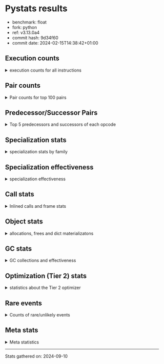 
# Pystats results

- benchmark: float
- fork: python
- ref: v3.13.0a4
- commit hash: 9d34f60
- commit date: 2024-02-15T14:38:42+01:00

## Execution counts

<details>
<summary> execution counts for all instructions </summary>

|Name | Count | Self | Cumulative | Miss ratio | 
|---|---:|---:|---:|---:|
| LOAD_FAST | 495,999,520 | 25.0% | 25.0% |  |
| LOAD_ATTR_SLOT | 239,998,220 | 12.1% | 37.1% |  |
| STORE_FAST | 144,000,560 | 7.3% | 44.4% |  |
| STORE_ATTR_SLOT | 143,999,320 | 7.3% | 51.6% |  |
| BINARY_OP | 80,020,980 | 4.0% | 55.6% |  |
| LOAD_FAST_LOAD_FAST | 80,000,000 | 4.0% | 59.7% |  |
| LOAD_GLOBAL_MODULE | 64,000,180 | 3.2% | 62.9% |  |
| COPY | 64,000,000 | 3.2% | 66.1% |  |
| BINARY_OP_MULTIPLY_FLOAT | 63,999,920 | 3.2% | 69.4% |  |
| RESUME_CHECK | 48,000,120 | 2.4% | 71.8% | 0.0% |
| JUMP_BACKWARD | 48,000,000 | 2.4% | 74.2% |  |
| SWAP | 48,000,000 | 2.4% | 76.6% |  |
| CALL_BUILTIN_O | 47,999,940 | 2.4% | 79.0% |  |
| POP_JUMP_IF_FALSE | 47,999,600 | 2.4% | 81.5% |  |
| COMPARE_OP_FLOAT | 47,999,460 | 2.4% | 83.9% |  |
| LOAD_CONST | 32,000,720 | 1.6% | 85.5% |  |
| FOR_ITER_LIST | 32,000,120 | 1.6% | 87.1% |  |
| RETURN_CONST | 32,000,000 | 1.6% | 88.7% |  |
| BINARY_OP_ADD_FLOAT | 31,999,960 | 1.6% | 90.3% |  |
| CALL_PY_EXACT_ARGS | 31,999,940 | 1.6% | 91.9% |  |
| LOAD_ATTR_METHOD_NO_DICT | 31,999,800 | 1.6% | 93.5% |  |
| JUMP_FORWARD | 31,986,880 | 1.6% | 95.2% |  |
| CALL | 16,004,920 | 0.8% | 96.0% |  |
| FOR_ITER_RANGE | 16,000,360 | 0.8% | 96.8% |  |
| POP_TOP | 16,000,240 | 0.8% | 97.6% |  |
| RETURN_VALUE | 16,000,240 | 0.8% | 98.4% |  |
| INTERPRETER_EXIT | 16,000,160 | 0.8% | 99.2% |  |
| STORE_SUBSCR_LIST_INT | 15,999,980 | 0.8% | 100.0% |  |
| LOAD_ATTR | 840 | 0.0% | 100.0% |  |
| GET_ITER | 560 | 0.0% | 100.0% |  |
| PUSH_NULL | 480 | 0.0% | 100.0% |  |
| STORE_ATTR | 400 | 0.0% | 100.0% |  |
| LOAD_GLOBAL | 360 | 0.0% | 100.0% |  |
| CALL_BUILTIN_CLASS | 200 | 0.0% | 100.0% |  |
| LOAD_GLOBAL_BUILTIN | 200 | 0.0% | 100.0% |  |
| BINARY_SLICE | 160 | 0.0% | 100.0% |  |
| BUILD_LIST | 160 | 0.0% | 100.0% |  |
| COMPARE_OP | 160 | 0.0% | 100.0% |  |
| FOR_ITER | 160 | 0.0% | 100.0% |  |
| LOAD_DEREF | 160 | 0.0% | 100.0% |  |
| BINARY_SUBSCR_LIST_INT | 140 | 0.0% | 100.0% |  |
| RESUME | 120 | 0.0% | 100.0% | 18,950.0% |
| LOAD_ATTR_MODULE | 120 | 0.0% | 100.0% |  |
| NOP | 80 | 0.0% | 100.0% |  |
| CALL_FUNCTION_EX | 80 | 0.0% | 100.0% |  |
| COPY_FREE_VARS | 80 | 0.0% | 100.0% |  |
| BINARY_OP_SUBTRACT_FLOAT | 60 | 0.0% | 100.0% |  |
| COMPARE_OP_INT | 60 | 0.0% | 100.0% |  |
| BINARY_SUBSCR | 40 | 0.0% | 100.0% |  |
| STORE_SUBSCR | 40 | 0.0% | 100.0% |  |


</details>

## Pair counts

<details>
<summary> Pair counts for top 100 pairs </summary>

|Pair | Count | Self | Cumulative | 
|---|---:|---:|---:|
| LOAD_FAST LOAD_ATTR_SLOT | 191,998,000 | 9.7% | 9.7% |
| LOAD_ATTR_SLOT LOAD_FAST | 112,011,980 | 5.6% | 15.3% |
| LOAD_FAST STORE_ATTR_SLOT | 95,999,240 | 4.8% | 20.2% |
| STORE_FAST LOAD_FAST | 80,000,480 | 4.0% | 24.2% |
| STORE_ATTR_SLOT LOAD_FAST | 79,999,400 | 4.0% | 28.2% |
| LOAD_FAST_LOAD_FAST BINARY_OP_MULTIPLY_FLOAT | 63,999,840 | 3.2% | 31.5% |
| LOAD_FAST BINARY_OP | 48,000,200 | 2.4% | 33.9% |
| LOAD_GLOBAL_MODULE LOAD_FAST | 48,000,080 | 2.4% | 36.3% |
| BINARY_OP SWAP | 48,000,000 | 2.4% | 38.7% |
| LOAD_FAST COPY | 48,000,000 | 2.4% | 41.1% |
| LOAD_ATTR_SLOT STORE_FAST | 47,999,940 | 2.4% | 43.5% |
| COPY LOAD_ATTR_SLOT | 47,999,880 | 2.4% | 46.0% |
| STORE_FAST LOAD_GLOBAL_MODULE | 47,999,880 | 2.4% | 48.4% |
| SWAP STORE_ATTR_SLOT | 47,999,880 | 2.4% | 50.8% |
| POP_JUMP_IF_FALSE LOAD_FAST | 47,999,520 | 2.4% | 53.2% |
| COMPARE_OP_FLOAT POP_JUMP_IF_FALSE | 47,999,460 | 2.4% | 55.6% |
| LOAD_ATTR_SLOT COMPARE_OP_FLOAT | 47,999,400 | 2.4% | 58.1% |
| BINARY_OP LOAD_FAST | 32,000,000 | 1.6% | 59.7% |
| LOAD_CONST BINARY_OP | 32,000,000 | 1.6% | 61.3% |
| STORE_ATTR_SLOT RETURN_CONST | 31,999,960 | 1.6% | 62.9% |
| CALL_PY_EXACT_ARGS RESUME_CHECK | 31,999,940 | 1.6% | 64.5% |
| RESUME_CHECK LOAD_FAST | 31,999,940 | 1.6% | 66.1% |
| LOAD_FAST CALL_BUILTIN_O | 31,999,920 | 1.6% | 67.7% |
| BINARY_OP_MULTIPLY_FLOAT BINARY_OP_ADD_FLOAT | 31,999,920 | 1.6% | 69.4% |
| JUMP_BACKWARD FOR_ITER_LIST | 31,999,800 | 1.6% | 71.0% |
| FOR_ITER_LIST STORE_FAST | 31,999,800 | 1.6% | 72.6% |
| LOAD_FAST LOAD_ATTR_METHOD_NO_DICT | 31,999,760 | 1.6% | 74.2% |
| JUMP_FORWARD LOAD_FAST | 31,986,880 | 1.6% | 75.8% |
| LOAD_ATTR_SLOT JUMP_FORWARD | 31,986,840 | 1.6% | 77.4% |
| LOAD_FAST CALL | 16,000,240 | 0.8% | 78.2% |
| POP_TOP JUMP_BACKWARD | 16,000,160 | 0.8% | 79.0% |
| CACHE RESUME_CHECK | 16,000,120 | 0.8% | 79.8% |
| JUMP_BACKWARD FOR_ITER_RANGE | 16,000,120 | 0.8% | 80.6% |
| FOR_ITER_RANGE STORE_FAST | 16,000,120 | 0.8% | 81.4% |
| LOAD_FAST RETURN_VALUE | 16,000,080 | 0.8% | 82.3% |
| CALL LOAD_FAST_LOAD_FAST | 16,000,000 | 0.8% | 83.1% |
| COPY LOAD_FAST | 16,000,000 | 0.8% | 83.9% |
| RETURN_CONST INTERPRETER_EXIT | 16,000,000 | 0.8% | 84.7% |
| RETURN_CONST POP_TOP | 16,000,000 | 0.8% | 85.5% |
| RESUME_CHECK LOAD_GLOBAL_MODULE | 16,000,000 | 0.8% | 86.3% |
| BINARY_OP_ADD_FLOAT LOAD_FAST_LOAD_FAST | 15,999,980 | 0.8% | 87.1% |
| BINARY_OP_MULTIPLY_FLOAT LOAD_CONST | 15,999,980 | 0.8% | 87.9% |
| BINARY_OP_MULTIPLY_FLOAT LOAD_FAST_LOAD_FAST | 15,999,980 | 0.8% | 88.7% |
| CALL_BUILTIN_O COPY | 15,999,980 | 0.8% | 89.5% |
| CALL_BUILTIN_O LOAD_CONST | 15,999,980 | 0.8% | 90.3% |
| CALL_BUILTIN_O STORE_FAST | 15,999,980 | 0.8% | 91.1% |
| LOAD_GLOBAL_MODULE LOAD_FAST_LOAD_FAST | 15,999,980 | 0.8% | 91.9% |
| STORE_ATTR_SLOT LOAD_FAST_LOAD_FAST | 15,999,980 | 0.8% | 92.7% |
| STORE_ATTR_SLOT STORE_FAST | 15,999,980 | 0.8% | 93.5% |
| STORE_SUBSCR_LIST_INT JUMP_BACKWARD | 15,999,980 | 0.8% | 94.4% |
| LOAD_FAST_LOAD_FAST STORE_SUBSCR_LIST_INT | 15,999,960 | 0.8% | 95.2% |
| BINARY_OP_ADD_FLOAT CALL_BUILTIN_O | 15,999,960 | 0.8% | 96.0% |
| LOAD_ATTR_METHOD_NO_DICT CALL_PY_EXACT_ARGS | 15,999,960 | 0.8% | 96.8% |
| LOAD_FAST CALL_PY_EXACT_ARGS | 15,999,920 | 0.8% | 97.6% |
| RETURN_VALUE STORE_FAST | 15,999,840 | 0.8% | 98.4% |
| STORE_FAST JUMP_BACKWARD | 15,999,840 | 0.8% | 99.2% |
| LOAD_ATTR_METHOD_NO_DICT LOAD_FAST | 15,999,820 | 0.8% | 100.0% |
| BINARY_OP BINARY_OP | 20,580 | 0.0% | 100.0% |
| CALL CALL | 4,200 | 0.0% | 100.0% |
| LOAD_FAST LOAD_ATTR | 640 | 0.0% | 100.0% |
| PUSH_NULL CALL | 400 | 0.0% | 100.0% |
| LOAD_FAST LOAD_CONST | 400 | 0.0% | 100.0% |
| LOAD_ATTR LOAD_ATTR_SLOT | 340 | 0.0% | 100.0% |
| LOAD_FAST PUSH_NULL | 320 | 0.0% | 100.0% |
| GET_ITER FOR_ITER_LIST | 280 | 0.0% | 100.0% |
| LOAD_FAST STORE_ATTR | 280 | 0.0% | 100.0% |
| CALL POP_TOP | 240 | 0.0% | 100.0% |
| LOAD_FAST GET_ITER | 240 | 0.0% | 100.0% |
| FOR_ITER_RANGE LOAD_FAST | 240 | 0.0% | 100.0% |
| GET_ITER FOR_ITER_RANGE | 200 | 0.0% | 100.0% |
| LOAD_ATTR LOAD_FAST | 200 | 0.0% | 100.0% |
| STORE_ATTR STORE_ATTR_SLOT | 200 | 0.0% | 100.0% |
| LOAD_GLOBAL_BUILTIN LOAD_FAST | 200 | 0.0% | 100.0% |
| BINARY_OP STORE_FAST | 180 | 0.0% | 100.0% |
| BINARY_SLICE GET_ITER | 160 | 0.0% | 100.0% |
| RETURN_VALUE INTERPRETER_EXIT | 160 | 0.0% | 100.0% |
| RETURN_VALUE RETURN_VALUE | 160 | 0.0% | 100.0% |
| BUILD_LIST LOAD_FAST | 160 | 0.0% | 100.0% |
| LOAD_CONST BINARY_SLICE | 160 | 0.0% | 100.0% |
| LOAD_CONST BUILD_LIST | 160 | 0.0% | 100.0% |
| LOAD_CONST LOAD_CONST | 160 | 0.0% | 100.0% |
| LOAD_FAST CALL_BUILTIN_CLASS | 160 | 0.0% | 100.0% |
| LOAD_FAST_LOAD_FAST BINARY_OP | 160 | 0.0% | 100.0% |
| STORE_FAST LOAD_GLOBAL | 160 | 0.0% | 100.0% |
| FOR_ITER_LIST LOAD_FAST | 160 | 0.0% | 100.0% |
| LOAD_GLOBAL LOAD_GLOBAL_MODULE | 140 | 0.0% | 100.0% |
| BINARY_SUBSCR_LIST_INT STORE_FAST | 140 | 0.0% | 100.0% |
| CALL_BUILTIN_CLASS GET_ITER | 140 | 0.0% | 100.0% |
| RESUME_CHECK LOAD_CONST | 140 | 0.0% | 100.0% |
| CALL STORE_FAST | 120 | 0.0% | 100.0% |
| COPY LOAD_ATTR | 120 | 0.0% | 100.0% |
| LOAD_CONST BINARY_SUBSCR_LIST_INT | 120 | 0.0% | 100.0% |
| LOAD_GLOBAL LOAD_FAST | 120 | 0.0% | 100.0% |
| STORE_ATTR LOAD_FAST | 120 | 0.0% | 100.0% |
| STORE_FAST LOAD_GLOBAL_BUILTIN | 120 | 0.0% | 100.0% |
| SWAP STORE_ATTR | 120 | 0.0% | 100.0% |
| FOR_ITER_LIST LOAD_GLOBAL_MODULE | 120 | 0.0% | 100.0% |
| GET_ITER FOR_ITER | 80 | 0.0% | 100.0% |
| NOP LOAD_DEREF | 80 | 0.0% | 100.0% |
| POP_TOP NOP | 80 | 0.0% | 100.0% |


</details>

## Predecessor/Successor Pairs

<details>
<summary> Top 5 predecessors and successors of each opcode </summary>

### BINARY_SLICE

<details>
<summary> Successors and predecessors for BINARY_SLICE </summary>

|Predecessors | Count | Percentage | 
|---|---:|---:|
| LOAD_CONST | 160 | 100.0% |

|Successors | Count | Percentage | 
|---|---:|---:|
| GET_ITER | 160 | 100.0% |


</details>

### CACHE

<details>
<summary> Successors and predecessors for CACHE </summary>

|Successors | Count | Percentage | 
|---|---:|---:|
| RESUME_CHECK | 16,000,120 | 100.0% |
| RESUME | 40 | 0.0% |


</details>

### BINARY_SUBSCR

<details>
<summary> Successors and predecessors for BINARY_SUBSCR </summary>

|Predecessors | Count | Percentage | 
|---|---:|---:|
| LOAD_CONST | 40 | 100.0% |

|Successors | Count | Percentage | 
|---|---:|---:|
| STORE_FAST | 20 | 50.0% |
| BINARY_SUBSCR_LIST_INT | 20 | 50.0% |


</details>

### GET_ITER

<details>
<summary> Successors and predecessors for GET_ITER </summary>

|Predecessors | Count | Percentage | 
|---|---:|---:|
| LOAD_FAST | 240 | 42.9% |
| BINARY_SLICE | 160 | 28.6% |
| CALL_BUILTIN_CLASS | 140 | 25.0% |
| CALL | 20 | 3.6% |

|Successors | Count | Percentage | 
|---|---:|---:|
| FOR_ITER_LIST | 280 | 50.0% |
| FOR_ITER_RANGE | 200 | 35.7% |
| FOR_ITER | 80 | 14.3% |


</details>

### INTERPRETER_EXIT

<details>
<summary> Successors and predecessors for INTERPRETER_EXIT </summary>

|Predecessors | Count | Percentage | 
|---|---:|---:|
| RETURN_CONST | 16,000,000 | 100.0% |
| RETURN_VALUE | 160 | 0.0% |


</details>

### NOP

<details>
<summary> Successors and predecessors for NOP </summary>

|Predecessors | Count | Percentage | 
|---|---:|---:|
| POP_TOP | 80 | 100.0% |

|Successors | Count | Percentage | 
|---|---:|---:|
| LOAD_DEREF | 80 | 100.0% |


</details>

### POP_TOP

<details>
<summary> Successors and predecessors for POP_TOP </summary>

|Predecessors | Count | Percentage | 
|---|---:|---:|
| RETURN_CONST | 16,000,000 | 100.0% |
| CALL | 240 | 0.0% |

|Successors | Count | Percentage | 
|---|---:|---:|
| JUMP_BACKWARD | 16,000,160 | 100.0% |
| NOP | 80 | 0.0% |


</details>

### PUSH_NULL

<details>
<summary> Successors and predecessors for PUSH_NULL </summary>

|Predecessors | Count | Percentage | 
|---|---:|---:|
| LOAD_FAST | 320 | 66.7% |
| LOAD_DEREF | 80 | 16.7% |
| LOAD_ATTR_MODULE | 60 | 12.5% |
| LOAD_ATTR | 20 | 4.2% |

|Successors | Count | Percentage | 
|---|---:|---:|
| CALL | 400 | 83.3% |
| LOAD_FAST | 80 | 16.7% |


</details>

### RETURN_VALUE

<details>
<summary> Successors and predecessors for RETURN_VALUE </summary>

|Predecessors | Count | Percentage | 
|---|---:|---:|
| LOAD_FAST | 16,000,080 | 100.0% |
| RETURN_VALUE | 160 | 0.0% |

|Successors | Count | Percentage | 
|---|---:|---:|
| STORE_FAST | 15,999,840 | 100.0% |
| INTERPRETER_EXIT | 160 | 0.0% |
| RETURN_VALUE | 160 | 0.0% |
| LOAD_GLOBAL | 40 | 0.0% |
| LOAD_GLOBAL_MODULE | 40 | 0.0% |


</details>

### STORE_SUBSCR

<details>
<summary> Successors and predecessors for STORE_SUBSCR </summary>

|Predecessors | Count | Percentage | 
|---|---:|---:|
| LOAD_FAST_LOAD_FAST | 40 | 100.0% |

|Successors | Count | Percentage | 
|---|---:|---:|
| JUMP_BACKWARD | 20 | 50.0% |
| STORE_SUBSCR_LIST_INT | 20 | 50.0% |


</details>

### BINARY_OP

<details>
<summary> Successors and predecessors for BINARY_OP </summary>

|Predecessors | Count | Percentage | 
|---|---:|---:|
| LOAD_FAST | 48,000,200 | 60.0% |
| LOAD_CONST | 32,000,000 | 40.0% |
| BINARY_OP | 20,580 | 0.0% |
| LOAD_FAST_LOAD_FAST | 160 | 0.0% |
| BINARY_OP_MULTIPLY_FLOAT | 40 | 0.0% |

|Successors | Count | Percentage | 
|---|---:|---:|
| SWAP | 48,000,000 | 60.0% |
| LOAD_FAST | 32,000,000 | 40.0% |
| BINARY_OP | 20,580 | 0.0% |
| STORE_FAST | 180 | 0.0% |
| BINARY_OP_MULTIPLY_FLOAT | 80 | 0.0% |


</details>

### BUILD_LIST

<details>
<summary> Successors and predecessors for BUILD_LIST </summary>

|Predecessors | Count | Percentage | 
|---|---:|---:|
| LOAD_CONST | 160 | 100.0% |

|Successors | Count | Percentage | 
|---|---:|---:|
| LOAD_FAST | 160 | 100.0% |


</details>

### CALL

<details>
<summary> Successors and predecessors for CALL </summary>

|Predecessors | Count | Percentage | 
|---|---:|---:|
| LOAD_FAST | 16,000,240 | 100.0% |
| CALL | 4,200 | 0.0% |
| PUSH_NULL | 400 | 0.0% |
| BINARY_OP | 20 | 0.0% |
| LOAD_ATTR | 20 | 0.0% |

|Successors | Count | Percentage | 
|---|---:|---:|
| LOAD_FAST_LOAD_FAST | 16,000,000 | 100.0% |
| CALL | 4,200 | 0.0% |
| POP_TOP | 240 | 0.0% |
| STORE_FAST | 120 | 0.0% |
| LOAD_FAST | 80 | 0.0% |


</details>

### CALL_FUNCTION_EX

<details>
<summary> Successors and predecessors for CALL_FUNCTION_EX </summary>

|Predecessors | Count | Percentage | 
|---|---:|---:|
| LOAD_FAST | 80 | 100.0% |

|Successors | Count | Percentage | 
|---|---:|---:|
| COPY_FREE_VARS | 80 | 100.0% |


</details>

### COMPARE_OP

<details>
<summary> Successors and predecessors for COMPARE_OP </summary>

|Predecessors | Count | Percentage | 
|---|---:|---:|
| LOAD_ATTR | 60 | 37.5% |
| LOAD_ATTR_SLOT | 60 | 37.5% |
| LOAD_CONST | 40 | 25.0% |

|Successors | Count | Percentage | 
|---|---:|---:|
| POP_JUMP_IF_FALSE | 80 | 50.0% |
| COMPARE_OP_FLOAT | 60 | 37.5% |
| COMPARE_OP_INT | 20 | 12.5% |


</details>

### COPY

<details>
<summary> Successors and predecessors for COPY </summary>

|Predecessors | Count | Percentage | 
|---|---:|---:|
| LOAD_FAST | 48,000,000 | 75.0% |
| CALL_BUILTIN_O | 15,999,980 | 25.0% |
| CALL | 20 | 0.0% |

|Successors | Count | Percentage | 
|---|---:|---:|
| LOAD_ATTR_SLOT | 47,999,880 | 75.0% |
| LOAD_FAST | 16,000,000 | 25.0% |
| LOAD_ATTR | 120 | 0.0% |


</details>

### COPY_FREE_VARS

<details>
<summary> Successors and predecessors for COPY_FREE_VARS </summary>

|Predecessors | Count | Percentage | 
|---|---:|---:|
| CALL_FUNCTION_EX | 80 | 100.0% |

|Successors | Count | Percentage | 
|---|---:|---:|
| RESUME_CHECK | 60 | 75.0% |
| RESUME | 20 | 25.0% |


</details>

### FOR_ITER

<details>
<summary> Successors and predecessors for FOR_ITER </summary>

|Predecessors | Count | Percentage | 
|---|---:|---:|
| GET_ITER | 80 | 50.0% |
| JUMP_BACKWARD | 80 | 50.0% |

|Successors | Count | Percentage | 
|---|---:|---:|
| STORE_FAST | 80 | 50.0% |
| FOR_ITER_LIST | 40 | 25.0% |
| FOR_ITER_RANGE | 40 | 25.0% |


</details>

### JUMP_BACKWARD

<details>
<summary> Successors and predecessors for JUMP_BACKWARD </summary>

|Predecessors | Count | Percentage | 
|---|---:|---:|
| POP_TOP | 16,000,160 | 33.3% |
| STORE_SUBSCR_LIST_INT | 15,999,980 | 33.3% |
| STORE_FAST | 15,999,840 | 33.3% |
| STORE_SUBSCR | 20 | 0.0% |

|Successors | Count | Percentage | 
|---|---:|---:|
| FOR_ITER_LIST | 31,999,800 | 66.7% |
| FOR_ITER_RANGE | 16,000,120 | 33.3% |
| FOR_ITER | 80 | 0.0% |


</details>

### JUMP_FORWARD

<details>
<summary> Successors and predecessors for JUMP_FORWARD </summary>

|Predecessors | Count | Percentage | 
|---|---:|---:|
| LOAD_ATTR_SLOT | 31,986,840 | 100.0% |
| LOAD_ATTR | 40 | 0.0% |

|Successors | Count | Percentage | 
|---|---:|---:|
| LOAD_FAST | 31,986,880 | 100.0% |


</details>

### LOAD_ATTR

<details>
<summary> Successors and predecessors for LOAD_ATTR </summary>

|Predecessors | Count | Percentage | 
|---|---:|---:|
| LOAD_FAST | 640 | 76.2% |
| COPY | 120 | 14.3% |
| LOAD_GLOBAL | 40 | 4.8% |
| LOAD_GLOBAL_MODULE | 40 | 4.8% |

|Successors | Count | Percentage | 
|---|---:|---:|
| LOAD_ATTR_SLOT | 340 | 40.5% |
| LOAD_FAST | 200 | 23.8% |
| STORE_FAST | 80 | 9.5% |
| COMPARE_OP | 60 | 7.1% |
| JUMP_FORWARD | 40 | 4.8% |


</details>

### LOAD_CONST

<details>
<summary> Successors and predecessors for LOAD_CONST </summary>

|Predecessors | Count | Percentage | 
|---|---:|---:|
| BINARY_OP_MULTIPLY_FLOAT | 15,999,980 | 50.0% |
| CALL_BUILTIN_O | 15,999,980 | 50.0% |
| LOAD_FAST | 400 | 0.0% |
| LOAD_CONST | 160 | 0.0% |
| RESUME_CHECK | 140 | 0.0% |

|Successors | Count | Percentage | 
|---|---:|---:|
| BINARY_OP | 32,000,000 | 100.0% |
| BINARY_SLICE | 160 | 0.0% |
| BUILD_LIST | 160 | 0.0% |
| LOAD_CONST | 160 | 0.0% |
| BINARY_SUBSCR_LIST_INT | 120 | 0.0% |


</details>

### LOAD_DEREF

<details>
<summary> Successors and predecessors for LOAD_DEREF </summary>

|Predecessors | Count | Percentage | 
|---|---:|---:|
| NOP | 80 | 50.0% |
| STORE_FAST | 80 | 50.0% |

|Successors | Count | Percentage | 
|---|---:|---:|
| PUSH_NULL | 80 | 50.0% |
| STORE_FAST | 80 | 50.0% |


</details>

### LOAD_FAST

<details>
<summary> Successors and predecessors for LOAD_FAST </summary>

|Predecessors | Count | Percentage | 
|---|---:|---:|
| LOAD_ATTR_SLOT | 112,011,980 | 22.6% |
| STORE_FAST | 80,000,480 | 16.1% |
| STORE_ATTR_SLOT | 79,999,400 | 16.1% |
| LOAD_GLOBAL_MODULE | 48,000,080 | 9.7% |
| POP_JUMP_IF_FALSE | 47,999,520 | 9.7% |

|Successors | Count | Percentage | 
|---|---:|---:|
| LOAD_ATTR_SLOT | 191,998,000 | 38.7% |
| STORE_ATTR_SLOT | 95,999,240 | 19.4% |
| BINARY_OP | 48,000,200 | 9.7% |
| COPY | 48,000,000 | 9.7% |
| CALL_BUILTIN_O | 31,999,920 | 6.5% |


</details>

### LOAD_FAST_LOAD_FAST

<details>
<summary> Successors and predecessors for LOAD_FAST_LOAD_FAST </summary>

|Predecessors | Count | Percentage | 
|---|---:|---:|
| CALL | 16,000,000 | 20.0% |
| BINARY_OP_ADD_FLOAT | 15,999,980 | 20.0% |
| BINARY_OP_MULTIPLY_FLOAT | 15,999,980 | 20.0% |
| LOAD_GLOBAL_MODULE | 15,999,980 | 20.0% |
| STORE_ATTR_SLOT | 15,999,980 | 20.0% |

|Successors | Count | Percentage | 
|---|---:|---:|
| BINARY_OP_MULTIPLY_FLOAT | 63,999,840 | 80.0% |
| STORE_SUBSCR_LIST_INT | 15,999,960 | 20.0% |
| BINARY_OP | 160 | 0.0% |
| STORE_SUBSCR | 40 | 0.0% |


</details>

### LOAD_GLOBAL

<details>
<summary> Successors and predecessors for LOAD_GLOBAL </summary>

|Predecessors | Count | Percentage | 
|---|---:|---:|
| STORE_FAST | 160 | 44.4% |
| RETURN_VALUE | 40 | 11.1% |
| POP_JUMP_IF_FALSE | 40 | 11.1% |
| RESUME | 40 | 11.1% |
| FOR_ITER_LIST | 40 | 11.1% |

|Successors | Count | Percentage | 
|---|---:|---:|
| LOAD_GLOBAL_MODULE | 140 | 38.9% |
| LOAD_FAST | 120 | 33.3% |
| LOAD_ATTR | 40 | 11.1% |
| LOAD_GLOBAL_BUILTIN | 40 | 11.1% |
| LOAD_FAST_LOAD_FAST | 20 | 5.6% |


</details>

### POP_JUMP_IF_FALSE

<details>
<summary> Successors and predecessors for POP_JUMP_IF_FALSE </summary>

|Predecessors | Count | Percentage | 
|---|---:|---:|
| COMPARE_OP_FLOAT | 47,999,460 | 100.0% |
| COMPARE_OP | 80 | 0.0% |
| COMPARE_OP_INT | 60 | 0.0% |

|Successors | Count | Percentage | 
|---|---:|---:|
| LOAD_FAST | 47,999,520 | 100.0% |
| LOAD_GLOBAL | 40 | 0.0% |
| LOAD_GLOBAL_BUILTIN | 40 | 0.0% |


</details>

### RETURN_CONST

<details>
<summary> Successors and predecessors for RETURN_CONST </summary>

|Predecessors | Count | Percentage | 
|---|---:|---:|
| STORE_ATTR_SLOT | 31,999,960 | 100.0% |
| STORE_ATTR | 40 | 0.0% |

|Successors | Count | Percentage | 
|---|---:|---:|
| INTERPRETER_EXIT | 16,000,000 | 50.0% |
| POP_TOP | 16,000,000 | 50.0% |


</details>

### STORE_ATTR

<details>
<summary> Successors and predecessors for STORE_ATTR </summary>

|Predecessors | Count | Percentage | 
|---|---:|---:|
| LOAD_FAST | 280 | 70.0% |
| SWAP | 120 | 30.0% |

|Successors | Count | Percentage | 
|---|---:|---:|
| STORE_ATTR_SLOT | 200 | 50.0% |
| LOAD_FAST | 120 | 30.0% |
| RETURN_CONST | 40 | 10.0% |
| LOAD_FAST_LOAD_FAST | 20 | 5.0% |
| STORE_FAST | 20 | 5.0% |


</details>

### STORE_FAST

<details>
<summary> Successors and predecessors for STORE_FAST </summary>

|Predecessors | Count | Percentage | 
|---|---:|---:|
| LOAD_ATTR_SLOT | 47,999,940 | 33.3% |
| FOR_ITER_LIST | 31,999,800 | 22.2% |
| FOR_ITER_RANGE | 16,000,120 | 11.1% |
| CALL_BUILTIN_O | 15,999,980 | 11.1% |
| STORE_ATTR_SLOT | 15,999,980 | 11.1% |

|Successors | Count | Percentage | 
|---|---:|---:|
| LOAD_FAST | 80,000,480 | 55.6% |
| LOAD_GLOBAL_MODULE | 47,999,880 | 33.3% |
| JUMP_BACKWARD | 15,999,840 | 11.1% |
| LOAD_GLOBAL | 160 | 0.0% |
| LOAD_GLOBAL_BUILTIN | 120 | 0.0% |


</details>

### SWAP

<details>
<summary> Successors and predecessors for SWAP </summary>

|Predecessors | Count | Percentage | 
|---|---:|---:|
| BINARY_OP | 48,000,000 | 100.0% |

|Successors | Count | Percentage | 
|---|---:|---:|
| STORE_ATTR_SLOT | 47,999,880 | 100.0% |
| STORE_ATTR | 120 | 0.0% |


</details>

### RESUME

<details>
<summary> Successors and predecessors for RESUME </summary>

|Predecessors | Count | Percentage | 
|---|---:|---:|
| CALL | 60 | 50.0% |
| CACHE | 40 | 33.3% |
| COPY_FREE_VARS | 20 | 16.7% |

|Successors | Count | Percentage | 
|---|---:|---:|
| LOAD_FAST | 60 | 50.0% |
| LOAD_GLOBAL | 40 | 33.3% |
| LOAD_CONST | 20 | 16.7% |


</details>

### BINARY_OP_ADD_FLOAT

<details>
<summary> Successors and predecessors for BINARY_OP_ADD_FLOAT </summary>

|Predecessors | Count | Percentage | 
|---|---:|---:|
| BINARY_OP_MULTIPLY_FLOAT | 31,999,920 | 100.0% |
| BINARY_OP | 40 | 0.0% |

|Successors | Count | Percentage | 
|---|---:|---:|
| LOAD_FAST_LOAD_FAST | 15,999,980 | 50.0% |
| CALL_BUILTIN_O | 15,999,960 | 50.0% |
| CALL | 20 | 0.0% |


</details>

### BINARY_OP_MULTIPLY_FLOAT

<details>
<summary> Successors and predecessors for BINARY_OP_MULTIPLY_FLOAT </summary>

|Predecessors | Count | Percentage | 
|---|---:|---:|
| LOAD_FAST_LOAD_FAST | 63,999,840 | 100.0% |
| BINARY_OP | 80 | 0.0% |

|Successors | Count | Percentage | 
|---|---:|---:|
| BINARY_OP_ADD_FLOAT | 31,999,920 | 50.0% |
| LOAD_CONST | 15,999,980 | 25.0% |
| LOAD_FAST_LOAD_FAST | 15,999,980 | 25.0% |
| BINARY_OP | 40 | 0.0% |


</details>

### BINARY_OP_SUBTRACT_FLOAT

<details>
<summary> Successors and predecessors for BINARY_OP_SUBTRACT_FLOAT </summary>

|Predecessors | Count | Percentage | 
|---|---:|---:|
| LOAD_FAST | 40 | 66.7% |
| BINARY_OP | 20 | 33.3% |

|Successors | Count | Percentage | 
|---|---:|---:|
| STORE_FAST | 60 | 100.0% |


</details>

### BINARY_SUBSCR_LIST_INT

<details>
<summary> Successors and predecessors for BINARY_SUBSCR_LIST_INT </summary>

|Predecessors | Count | Percentage | 
|---|---:|---:|
| LOAD_CONST | 120 | 85.7% |
| BINARY_SUBSCR | 20 | 14.3% |

|Successors | Count | Percentage | 
|---|---:|---:|
| STORE_FAST | 140 | 100.0% |


</details>

### CALL_BUILTIN_CLASS

<details>
<summary> Successors and predecessors for CALL_BUILTIN_CLASS </summary>

|Predecessors | Count | Percentage | 
|---|---:|---:|
| LOAD_FAST | 160 | 80.0% |
| CALL | 40 | 20.0% |

|Successors | Count | Percentage | 
|---|---:|---:|
| GET_ITER | 140 | 70.0% |
| STORE_FAST | 60 | 30.0% |


</details>

### CALL_BUILTIN_O

<details>
<summary> Successors and predecessors for CALL_BUILTIN_O </summary>

|Predecessors | Count | Percentage | 
|---|---:|---:|
| LOAD_FAST | 31,999,920 | 66.7% |
| BINARY_OP_ADD_FLOAT | 15,999,960 | 33.3% |
| CALL | 60 | 0.0% |

|Successors | Count | Percentage | 
|---|---:|---:|
| COPY | 15,999,980 | 33.3% |
| LOAD_CONST | 15,999,980 | 33.3% |
| STORE_FAST | 15,999,980 | 33.3% |


</details>

### CALL_PY_EXACT_ARGS

<details>
<summary> Successors and predecessors for CALL_PY_EXACT_ARGS </summary>

|Predecessors | Count | Percentage | 
|---|---:|---:|
| LOAD_ATTR_METHOD_NO_DICT | 15,999,960 | 50.0% |
| LOAD_FAST | 15,999,920 | 50.0% |
| CALL | 60 | 0.0% |

|Successors | Count | Percentage | 
|---|---:|---:|
| RESUME_CHECK | 31,999,940 | 100.0% |


</details>

### COMPARE_OP_FLOAT

<details>
<summary> Successors and predecessors for COMPARE_OP_FLOAT </summary>

|Predecessors | Count | Percentage | 
|---|---:|---:|
| LOAD_ATTR_SLOT | 47,999,400 | 100.0% |
| COMPARE_OP | 60 | 0.0% |

|Successors | Count | Percentage | 
|---|---:|---:|
| POP_JUMP_IF_FALSE | 47,999,460 | 100.0% |


</details>

### COMPARE_OP_INT

<details>
<summary> Successors and predecessors for COMPARE_OP_INT </summary>

|Predecessors | Count | Percentage | 
|---|---:|---:|
| LOAD_CONST | 40 | 66.7% |
| COMPARE_OP | 20 | 33.3% |

|Successors | Count | Percentage | 
|---|---:|---:|
| POP_JUMP_IF_FALSE | 60 | 100.0% |


</details>

### FOR_ITER_LIST

<details>
<summary> Successors and predecessors for FOR_ITER_LIST </summary>

|Predecessors | Count | Percentage | 
|---|---:|---:|
| JUMP_BACKWARD | 31,999,800 | 100.0% |
| GET_ITER | 280 | 0.0% |
| FOR_ITER | 40 | 0.0% |

|Successors | Count | Percentage | 
|---|---:|---:|
| STORE_FAST | 31,999,800 | 100.0% |
| LOAD_FAST | 160 | 0.0% |
| LOAD_GLOBAL_MODULE | 120 | 0.0% |
| LOAD_GLOBAL | 40 | 0.0% |


</details>

### FOR_ITER_RANGE

<details>
<summary> Successors and predecessors for FOR_ITER_RANGE </summary>

|Predecessors | Count | Percentage | 
|---|---:|---:|
| JUMP_BACKWARD | 16,000,120 | 100.0% |
| GET_ITER | 200 | 0.0% |
| FOR_ITER | 40 | 0.0% |

|Successors | Count | Percentage | 
|---|---:|---:|
| STORE_FAST | 16,000,120 | 100.0% |
| LOAD_FAST | 240 | 0.0% |


</details>

### LOAD_ATTR_METHOD_NO_DICT

<details>
<summary> Successors and predecessors for LOAD_ATTR_METHOD_NO_DICT </summary>

|Predecessors | Count | Percentage | 
|---|---:|---:|
| LOAD_FAST | 31,999,760 | 100.0% |
| LOAD_ATTR | 40 | 0.0% |

|Successors | Count | Percentage | 
|---|---:|---:|
| CALL_PY_EXACT_ARGS | 15,999,960 | 50.0% |
| LOAD_FAST | 15,999,820 | 50.0% |
| CALL | 20 | 0.0% |


</details>

### LOAD_ATTR_MODULE

<details>
<summary> Successors and predecessors for LOAD_ATTR_MODULE </summary>

|Predecessors | Count | Percentage | 
|---|---:|---:|
| LOAD_GLOBAL_MODULE | 80 | 66.7% |
| LOAD_ATTR | 40 | 33.3% |

|Successors | Count | Percentage | 
|---|---:|---:|
| PUSH_NULL | 60 | 50.0% |
| STORE_FAST | 60 | 50.0% |


</details>

### LOAD_ATTR_SLOT

<details>
<summary> Successors and predecessors for LOAD_ATTR_SLOT </summary>

|Predecessors | Count | Percentage | 
|---|---:|---:|
| LOAD_FAST | 191,998,000 | 80.0% |
| COPY | 47,999,880 | 20.0% |
| LOAD_ATTR | 340 | 0.0% |

|Successors | Count | Percentage | 
|---|---:|---:|
| LOAD_FAST | 112,011,980 | 46.7% |
| STORE_FAST | 47,999,940 | 20.0% |
| COMPARE_OP_FLOAT | 47,999,400 | 20.0% |
| JUMP_FORWARD | 31,986,840 | 13.3% |
| COMPARE_OP | 60 | 0.0% |


</details>

### LOAD_GLOBAL_BUILTIN

<details>
<summary> Successors and predecessors for LOAD_GLOBAL_BUILTIN </summary>

|Predecessors | Count | Percentage | 
|---|---:|---:|
| STORE_FAST | 120 | 60.0% |
| LOAD_GLOBAL | 40 | 20.0% |
| POP_JUMP_IF_FALSE | 40 | 20.0% |

|Successors | Count | Percentage | 
|---|---:|---:|
| LOAD_FAST | 200 | 100.0% |


</details>

### LOAD_GLOBAL_MODULE

<details>
<summary> Successors and predecessors for LOAD_GLOBAL_MODULE </summary>

|Predecessors | Count | Percentage | 
|---|---:|---:|
| STORE_FAST | 47,999,880 | 75.0% |
| RESUME_CHECK | 16,000,000 | 25.0% |
| LOAD_GLOBAL | 140 | 0.0% |
| FOR_ITER_LIST | 120 | 0.0% |
| RETURN_VALUE | 40 | 0.0% |

|Successors | Count | Percentage | 
|---|---:|---:|
| LOAD_FAST | 48,000,080 | 75.0% |
| LOAD_FAST_LOAD_FAST | 15,999,980 | 25.0% |
| LOAD_ATTR_MODULE | 80 | 0.0% |
| LOAD_ATTR | 40 | 0.0% |


</details>

### RESUME_CHECK

<details>
<summary> Successors and predecessors for RESUME_CHECK </summary>

|Predecessors | Count | Percentage | 
|---|---:|---:|
| CALL_PY_EXACT_ARGS | 31,999,940 | 66.7% |
| CACHE | 16,000,120 | 33.3% |
| COPY_FREE_VARS | 60 | 0.0% |

|Successors | Count | Percentage | 
|---|---:|---:|
| LOAD_FAST | 31,999,940 | 66.7% |
| LOAD_GLOBAL_MODULE | 16,000,000 | 33.3% |
| LOAD_CONST | 140 | 0.0% |
| LOAD_GLOBAL | 40 | 0.0% |


</details>

### STORE_ATTR_SLOT

<details>
<summary> Successors and predecessors for STORE_ATTR_SLOT </summary>

|Predecessors | Count | Percentage | 
|---|---:|---:|
| LOAD_FAST | 95,999,240 | 66.7% |
| SWAP | 47,999,880 | 33.3% |
| STORE_ATTR | 200 | 0.0% |

|Successors | Count | Percentage | 
|---|---:|---:|
| LOAD_FAST | 79,999,400 | 55.6% |
| RETURN_CONST | 31,999,960 | 22.2% |
| LOAD_FAST_LOAD_FAST | 15,999,980 | 11.1% |
| STORE_FAST | 15,999,980 | 11.1% |


</details>

### STORE_SUBSCR_LIST_INT

<details>
<summary> Successors and predecessors for STORE_SUBSCR_LIST_INT </summary>

|Predecessors | Count | Percentage | 
|---|---:|---:|
| LOAD_FAST_LOAD_FAST | 15,999,960 | 100.0% |
| STORE_SUBSCR | 20 | 0.0% |

|Successors | Count | Percentage | 
|---|---:|---:|
| JUMP_BACKWARD | 15,999,980 | 100.0% |


</details>


</details>

## Specialization stats

<details>
<summary> specialization stats by family </summary>

### BINARY_OP

<details>
<summary> specialization stats for BINARY_OP family </summary>

|Kind | Count | Ratio | 
|---|---:|---:|
|     deferred | 80,000,300 | 45.4% |
|          hit | 95,999,940 | 54.5% |

| | Count | Ratio | 
|---|---:|---:|
| Success | 140 | 0.7% |
| Failure | 20,540 | 99.3% |

|Failure kind | Count | Ratio | 
|---|---:|---:|
| true divide float | 12,300 | 59.9% |
| multiply different types | 4,140 | 20.2% |
| true divide different types | 4,100 | 20.0% |


</details>

### BINARY_SLICE

<details>
<summary> specialization stats for BINARY_SLICE family </summary>


</details>

### BINARY_SUBSCR

<details>
<summary> specialization stats for BINARY_SUBSCR family </summary>

|Kind | Count | Ratio | 
|---|---:|---:|
|     deferred | 20 | 11.1% |
|          hit | 140 | 77.8% |

| | Count | Ratio | 
|---|---:|---:|
| Success | 20 | 100.0% |
| Failure | 0 | 0.0% |


</details>

### CALL

<details>
<summary> specialization stats for CALL family </summary>

|Kind | Count | Ratio | 
|---|---:|---:|
|     deferred | 16,000,560 | 16.7% |
|          hit | 80,000,080 | 83.3% |

| | Count | Ratio | 
|---|---:|---:|
| Success | 160 | 3.7% |
| Failure | 4,200 | 96.3% |

|Failure kind | Count | Ratio | 
|---|---:|---:|
| no dict | 4,100 | 97.6% |
| cfunc noargs | 60 | 1.4% |
| other | 40 | 1.0% |


</details>

### COMPARE_OP

<details>
<summary> specialization stats for COMPARE_OP family </summary>

|Kind | Count | Ratio | 
|---|---:|---:|
|     deferred | 80 | 0.0% |
|          hit | 47,999,520 | 100.0% |

| | Count | Ratio | 
|---|---:|---:|
| Success | 80 | 100.0% |
| Failure | 0 | 0.0% |


</details>

### FOR_ITER

<details>
<summary> specialization stats for FOR_ITER family </summary>

|Kind | Count | Ratio | 
|---|---:|---:|
|     deferred | 80 | 0.0% |
|          hit | 48,000,480 | 100.0% |

| | Count | Ratio | 
|---|---:|---:|
| Success | 80 | 100.0% |
| Failure | 0 | 0.0% |


</details>

### LOAD_ATTR

<details>
<summary> specialization stats for LOAD_ATTR family </summary>

|Kind | Count | Ratio | 
|---|---:|---:|
|     deferred | 420 | 0.0% |
|          hit | 271,998,140 | 100.0% |

| | Count | Ratio | 
|---|---:|---:|
| Success | 420 | 100.0% |
| Failure | 0 | 0.0% |


</details>

### LOAD_GLOBAL

<details>
<summary> specialization stats for LOAD_GLOBAL family </summary>

|Kind | Count | Ratio | 
|---|---:|---:|
|     deferred | 180 | 0.0% |
|          hit | 64,000,380 | 100.0% |

| | Count | Ratio | 
|---|---:|---:|
| Success | 180 | 100.0% |
| Failure | 0 | 0.0% |


</details>

### POP_JUMP_IF_FALSE

<details>
<summary> specialization stats for POP_JUMP_IF_FALSE family </summary>


</details>

### STORE_ATTR

<details>
<summary> specialization stats for STORE_ATTR family </summary>

|Kind | Count | Ratio | 
|---|---:|---:|
|     deferred | 200 | 0.0% |
|          hit | 143,999,320 | 100.0% |

| | Count | Ratio | 
|---|---:|---:|
| Success | 200 | 100.0% |
| Failure | 0 | 0.0% |


</details>

### STORE_SUBSCR

<details>
<summary> specialization stats for STORE_SUBSCR family </summary>

|Kind | Count | Ratio | 
|---|---:|---:|
|     deferred | 20 | 0.0% |
|          hit | 15,999,980 | 100.0% |

| | Count | Ratio | 
|---|---:|---:|
| Success | 20 | 100.0% |
| Failure | 0 | 0.0% |


</details>


</details>

## Specialization effectiveness

<details>
<summary> specialization effectiveness </summary>

|Instructions | Count | Ratio | 
|---|---:|---:|
| Basic | 1,023,990,040 | 51.6% |
| Not specialized | 144,027,660 | 7.3% |
| Specialized hits | 815,975,360 | 41.1% |
| Specialized misses | 22,740 | 0.0% |

### Deferred by instruction

<details>
<summary> deferred by instruction </summary>

|Name | Count | Ratio | 
|---|---:|---:|
| BINARY_OP | 80,000,300 | 83.3% |
| CALL | 16,000,560 | 16.7% |
| LOAD_ATTR | 420 | 0.0% |
| STORE_ATTR | 200 | 0.0% |
| LOAD_GLOBAL | 180 | 0.0% |
| COMPARE_OP | 80 | 0.0% |
| FOR_ITER | 80 | 0.0% |
| BINARY_SUBSCR | 20 | 0.0% |
| STORE_SUBSCR | 20 | 0.0% |
| BINARY_SLICE | 0 | 0.0% |


</details>

### Misses by instruction

<details>
<summary> misses by instruction </summary>

|Name | Count | Ratio | 
|---|---:|---:|
| RESUME | 22,740 | 50.0% |
| RESUME_CHECK | 22,740 | 50.0% |
| CACHE | 0 | 0.0% |
| GET_ITER | 0 | 0.0% |
| INTERPRETER_EXIT | 0 | 0.0% |
| NOP | 0 | 0.0% |
| POP_TOP | 0 | 0.0% |
| PUSH_NULL | 0 | 0.0% |
| RETURN_VALUE | 0 | 0.0% |
| BUILD_LIST | 0 | 0.0% |


</details>


</details>

## Call stats

<details>
<summary> Inlined calls and frame stats </summary>

| | Count | Ratio | 
|---|---:|---:|
| Calls to PyEval_EvalDefault | 16,000,160 | 33.3% |
| Calls to Python functions inlined | 32,000,080 | 66.7% |
| Calls via PyEval_EvalFrame (total) | 16,000,160 | 33.3% |
| Calls via PyEval_EvalFrame (vector) | 16,000,160 | 33.3% |
| Calls via PyEval_EvalFrame (generator) | 0 | 0.0% |
| Calls via PyEval_EvalFrame (legacy) | 0 | 0.0% |
| Calls via PyEval_EvalFrame (function vectorcall) | 16,000,160 | 33.3% |
| Calls via PyEval_EvalFrame (build class) | 0 | 0.0% |
| Calls via PyEval_EvalFrame (slot) | 0 | 0.0% |
| Calls via PyEval_EvalFrame (function ex) | 80 | 0.0% |
| Calls via PyEval_EvalFrame (api) | 0 | 0.0% |
| Calls via PyEval_EvalFrame (method) | 0 | 0.0% |
| Frame objects created | 0 | 0.0% |
| Frames pushed | 31,999,940 | 66.7% |


</details>

## Object stats

<details>
<summary> allocations, frees and dict materializatons </summary>

| | Count | Ratio | 
|---|---:|---:|
| Allocations from freelist | 192,013,720 | 70.6% |
| Frees to freelist | 192,016,620 |  |
| Allocations | 79,992,780 | 29.4% |
| Allocations to 512 bytes | 79,992,460 | 29.4% |
| Allocations to 4 kbytes | 0 | 0.0% |
| Allocations over 4 kbytes | 320 | 0.0% |
| Frees | 79,999,710 |  |
| New values | 0 |  |
| Interpreter increfs | 1,183,793,040 | 94.9% |
| Interpreter decrefs | 1,343,754,380 | 88.4% |
| Increfs | 63,961,600 | 5.1% |
| Decrefs | 176,012,135 | 11.6% |
| Materialize dict (on request) | 0 |  |
| Materialize dict (new key) | 0 |  |
| Materialize dict (too big) | 0 |  |
| Materialize dict (str subclass) | 0 |  |
| Dematerialize dict | 0 |  |
| Method cache hits | 1,078 |  |
| Method cache misses | 122 |  |
| Method cache collisions | 106 |  |
| Method cache dunder hits | 15,999,980 |  |
| Method cache dunder misses | 20 |  |


</details>

## GC stats

<details>
<summary> GC collections and effectiveness </summary>

|Generation | Collections | Objects collected | Object visits | 
|---:|---:|---:|---:|
| 0 | 20,700 | 1,920 | 140,038,280 |
| 1 | 1,880 | 0 | 152,873,400 |
| 2 | 160 | 0 | 118,249,240 |


</details>

## Optimization (Tier 2) stats

<details>
<summary> statistics about the Tier 2 optimizer </summary>

| | Count | Ratio | 
|---|---:|---:|
| Optimization attempts | 0 |  |
| Traces created | 0 |  |
| Trace stack overflow | 0 |  |
| Trace stack underflow | 0 |  |
| Trace too long | 0 |  |
| Trace too short | 0 |  |
| Inner loop found | 0 |  |
| Recursive call | 0 |  |
| Low confidence | 0 |  |
| Traces executed | 0 |  |
| Uops executed | 0 |  |

### Trace length histogram

<details>
<summary> trace length histogram </summary>

|Range | Count | Ratio | 
|---|---:|---:|
| <= 1 | 0 |  |


</details>

### Optimized trace length histogram

<details>
<summary> optimized trace length histogram </summary>

|Range | Count | Ratio | 
|---|---:|---:|
| <= 1 | 0 |  |


</details>

### Trace run length histogram

<details>
<summary> trace run length histogram </summary>

|Range | Count | Ratio | 
|---|---:|---:|
| <= 1 | 0 |  |


</details>

### Uop execution stats

<details>
<summary> uop execution stats </summary>


</details>

### Unsupported opcodes

<details>
<summary> unsupported opcodes </summary>


</details>


</details>

## Rare events

<details>
<summary> Counts of rare/unlikely events </summary>

|Event | Count | 
|---|---:|
| set class | 0 |
| set bases | 0 |
| set eval frame func | 0 |
| builtin dict | 0 |
| func modification | 0 |
| watched dict modification | 0 |
| watched globals modification | 0 |


</details>

## Meta stats

<details>
<summary> Meta statistics </summary>

| | Count | 
|---|---:|
| Number of data files | 20 |


</details>

---
Stats gathered on: 2024-09-10
